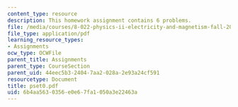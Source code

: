 ```yaml
---
content_type: resource
description: This homework assignment contains 6 problems.
file: /media/courses/8-022-physics-ii-electricity-and-magnetism-fall-2004/6b4aa5630356e0e67fa1050a3e22463a_pset0.pdf
file_type: application/pdf
learning_resource_types:
- Assignments
ocw_type: OCWFile
parent_title: Assignments
parent_type: CourseSection
parent_uid: 44eec5b3-2404-7aa2-028a-2e93a24cf591
resourcetype: Document
title: pset0.pdf
uid: 6b4aa563-0356-e0e6-7fa1-050a3e22463a
---
```

